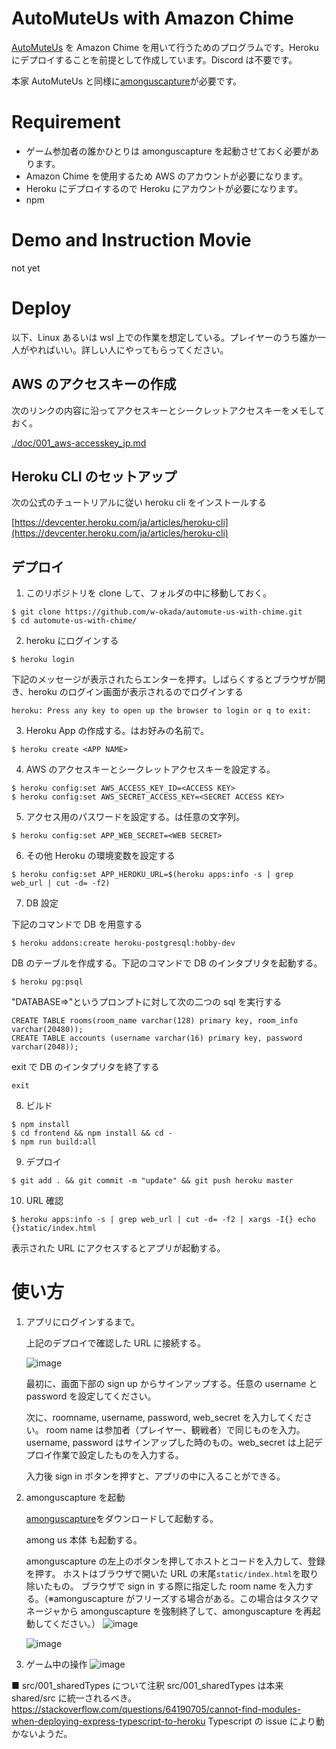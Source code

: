 # AutoMuteUs with Amazon Chime

[AutoMuteUs](https://github.com/denverquane/automuteus) を Amazon Chime を用いて行うためのプログラムです。Heroku にデプロイすることを前提として作成しています。Discord は不要です。

本家 AutoMuteUs と同様に[amonguscapture](https://github.com/automuteus/amonguscapture)が必要です。

# Requirement

-   ゲーム参加者の誰かひとりは amonguscapture を起動させておく必要があります。
-   Amazon Chime を使用するため AWS のアカウントが必要になります。
-   Heroku にデプロイするので Heroku にアカウントが必要になります。
-   npm

# Demo and Instruction Movie

not yet

# Deploy

以下、Linux あるいは wsl 上での作業を想定している。プレイヤーのうち誰か一人がやればいい。詳しい人にやってもらってください。

## AWS のアクセスキーの作成

次のリンクの内容に沿ってアクセスキーとシークレットアクセスキーをメモしておく。

[./doc/001_aws-accesskey_jp.md](./doc/001_aws-accesskey_jp.md)

## Heroku CLI のセットアップ

次の公式のチュートリアルに従い heroku cli をインストールする

[https://devcenter.heroku.com/ja/articles/heroku-cli](https://devcenter.heroku.com/ja/articles/heroku-cli)

## デプロイ

1. このリポジトリを clone して、フォルダの中に移動しておく。

```
$ git clone https://github.com/w-okada/automute-us-with-chime.git
$ cd automute-us-with-chime/
```

2. heroku にログインする

```
$ heroku login
```

下記のメッセージが表示されたらエンターを押す。しばらくするとブラウザが開き、heroku のログイン画面が表示されるのでログインする

```
heroku: Press any key to open up the browser to login or q to exit:
```

3. Heroku App の作成する。<APP NAME>はお好みの名前で。

```
$ heroku create <APP NAME>
```

4. AWS のアクセスキーとシークレットアクセスキーを設定する。

```
$ heroku config:set AWS_ACCESS_KEY_ID=<ACCESS KEY>
$ heroku config:set AWS_SECRET_ACCESS_KEY=<SECRET ACCESS KEY>
```

5. アクセス用のパスワードを設定する。<WEB SECRET>は任意の文字列。

```
$ heroku config:set APP_WEB_SECRET=<WEB SECRET>
```

6. その他 Heroku の環境変数を設定する

```
$ heroku config:set APP_HEROKU_URL=$(heroku apps:info -s | grep web_url | cut -d= -f2)
```

7. DB 設定

下記のコマンドで DB を用意する

```
$ heroku addons:create heroku-postgresql:hobby-dev
```

DB のテーブルを作成する。下記のコマンドで DB のインタプリタを起動する。

```
$ heroku pg:psql
```

"DATABASE=>"というプロンプトに対して次の二つの sql を実行する

```
CREATE TABLE rooms(room_name varchar(128) primary key, room_info varchar(20480));
CREATE TABLE accounts (username varchar(16) primary key, password varchar(2048));
```

exit で DB のインタプリタを終了する

```
exit
```

8. ビルド

```
$ npm install
$ cd frontend && npm install && cd -
$ npm run build:all
```

9. デプロイ

```
$ git add . && git commit -m "update" && git push heroku master
```

10. URL 確認

```
$ heroku apps:info -s | grep web_url | cut -d= -f2 | xargs -I{} echo {}static/index.html
```

表示された URL にアクセスするとアプリが起動する。

# 使い方

1. アプリにログインするまで。

    上記のデプロイで確認した URL に接続する。

    ![image](https://user-images.githubusercontent.com/48346627/146636036-4f91b311-814a-4f32-bead-cece938c7f97.png)

    最初に、画面下部の sign up からサインアップする。任意の username と password を設定してください。

    次に、roomname, username, password, web_secret を入力してください。
    room name は参加者（プレイヤー、観戦者）で同じものを入力。username, password はサインアップした時のもの。web_secret は上記デプロイ作業で設定したものを入力する。

    入力後 sign in ボタンを押すと、アプリの中に入ることができる。

2. amonguscapture を起動

    [amonguscapture](https://github.com/automuteus/amonguscapture)をダウンロードして起動する。

    among us 本体 も起動する。

    amonguscapture の左上のボタンを押してホストとコードを入力して、登録を押す。
    ホストはブラウザで開いた URL の末尾`static/index.html`を取り除いたもの。
    ブラウザで sign in する際に指定した room name を入力する。（※amonguscapture がフリーズする場合がある。この場合はタスクマネージャから amonguscapture を強制終了して、amonguscapture を再起動してください。）
    ![image](https://user-images.githubusercontent.com/48346627/146636256-3c3b6117-8177-4833-8624-5ed3287fb1d2.png)

    ![image](https://user-images.githubusercontent.com/48346627/146636283-4dd21c09-948a-4c63-ac05-711a7c2c0fa2.png)

3. ゲーム中の操作
   ![image](https://user-images.githubusercontent.com/48346627/146636810-414ab21c-a212-42b9-9520-1008bde92ab6.png)

■ src/001_sharedTypes について注釈
src/001_sharedTypes は本来 shared/src に統一されるべき。
https://stackoverflow.com/questions/64190705/cannot-find-modules-when-deploying-express-typescript-to-heroku
Typescript の issue により動かないようだ。
